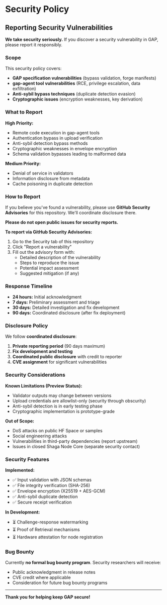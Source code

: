 # Security Policy

## Reporting Security Vulnerabilities

**We take security seriously.** If you discover a security vulnerability in GAP, please report it responsibly.

### Scope

This security policy covers:
- **GAP specification vulnerabilities** (bypass validation, forge manifests)
- **gap-agent tool vulnerabilities** (RCE, privilege escalation, data exfiltration)
- **Anti-sybil bypass techniques** (duplicate detection evasion)
- **Cryptographic issues** (encryption weaknesses, key derivation)

### What to Report

**High Priority:**
- Remote code execution in gap-agent tools
- Authentication bypass in upload verification
- Anti-sybil detection bypass methods
- Cryptographic weaknesses in envelope encryption
- Schema validation bypasses leading to malformed data

**Medium Priority:**
- Denial of service in validators
- Information disclosure from metadata
- Cache poisoning in duplicate detection

### How to Report

If you believe you've found a vulnerability, please use **GitHub Security Advisories** for this repository. We'll coordinate disclosure there.

**Please do not open public issues for security reports.**

**To report via GitHub Security Advisories:**
1. Go to the Security tab of this repository
2. Click "Report a vulnerability"
3. Fill out the advisory form with:
   - Detailed description of the vulnerability
   - Steps to reproduce the issue
   - Potential impact assessment
   - Suggested mitigation (if any)

### Response Timeline

- **24 hours:** Initial acknowledgment
- **7 days:** Preliminary assessment and triage
- **30 days:** Detailed investigation and fix development
- **90 days:** Coordinated disclosure (after fix deployment)

### Disclosure Policy

We follow **coordinated disclosure**:

1. **Private reporting period** (90 days maximum)
2. **Fix development and testing**
3. **Coordinated public disclosure** with credit to reporter
4. **CVE assignment** for significant vulnerabilities

### Security Considerations

**Known Limitations (Preview Status):**
- Validator outputs may change between versions
- Upload credentials are allowlist-only (security through obscurity)
- Anti-sybil detection is in early testing phase
- Cryptographic implementation is prototype-grade

**Out of Scope:**
- DoS attacks on public HF Space or samples
- Social engineering attacks
- Vulnerabilities in third-party dependencies (report upstream)
- Issues in closed Shaga Node Core (separate security contact)

### Security Features

**Implemented:**
- ✅ Input validation with JSON schemas
- ✅ File integrity verification (SHA-256)
- ✅ Envelope encryption (X25519 + AES-GCM)
- ✅ Anti-sybil duplicate detection
- ✅ Secure receipt verification

**In Development:**
- ⏳ Challenge-response watermarking
- ⏳ Proof of Retrieval mechanisms
- ⏳ Hardware attestation for node registration

### Bug Bounty

Currently **no formal bug bounty program**. Security researchers will receive:
- Public acknowledgment in release notes
- CVE credit where applicable
- Consideration for future bug bounty programs

---

**Thank you for helping keep GAP secure!** 